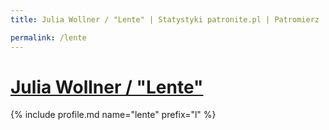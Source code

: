 ```yaml
---
title: Julia Wollner / "Lente" | Statystyki patronite.pl | Patromierz

permalink: /lente
---
```


# [Julia Wollner / "Lente"](https://patronite.pl/lente)

{% include profile.md name="lente" prefix="l" %}
